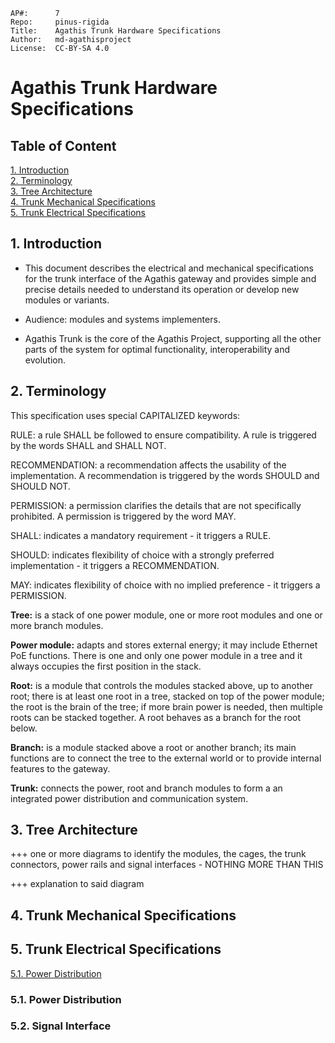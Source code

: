     AP#:      7
    Repo:     pinus-rigida
    Title:    Agathis Trunk Hardware Specifications
    Author:   md-agathisproject
	License:  CC-BY-SA 4.0

# Agathis Trunk Hardware Specifications

## Table of Content

[1. Introduction](#1-introduction)  
[2. Terminology](#2-terminology)  
[3. Tree Architecture](#3-tree-architecture)  
[4. Trunk Mechanical Specifications](#4-trunk-mechanical-specifications)  
[5. Trunk Electrical Specifications](#5-trunk-electrical-specifications)  

## 1. Introduction

* This document describes the electrical and mechanical specifications
for the trunk interface of the Agathis gateway and provides simple and
precise details needed to understand its operation or develop new
modules or variants.

* Audience: modules and systems implementers.

* Agathis Trunk is the core of the Agathis Project, supporting all
the other parts of the system for optimal functionality,
interoperability and evolution.

## 2. Terminology

This specification uses special CAPITALIZED keywords:

RULE: a rule SHALL be followed to ensure compatibility. A rule is
triggered by the words SHALL and SHALL NOT.

RECOMMENDATION: a recommendation affects the usability of the
implementation. A recommendation is triggered by the words SHOULD and
SHOULD NOT.

PERMISSION: a permission clarifies the details that are not specifically
prohibited. A permission is triggered by the word MAY.

SHALL: indicates a mandatory requirement - it triggers a RULE.

SHOULD: indicates flexibility of choice with a strongly preferred
implementation - it triggers a RECOMMENDATION.

MAY: indicates flexibility of choice with no implied preference - it
triggers a PERMISSION.

**Tree:** is a stack of one power module, one or more root modules and
one or more branch modules.

**Power module:** adapts and stores external energy; it may include
Ethernet PoE functions. There is one and only one power module in a tree
and it always occupies the first position in the stack.

**Root:** is a module that controls the modules stacked above, up to
another root; there is at least one root in a tree, stacked on top
of the power module; the root is the brain of the tree; if more brain
power is needed, then multiple roots can be stacked together. A root
behaves as a branch for the root below.

**Branch:** is a module stacked above a root or another branch; its main
functions are to connect the tree to the external world or to provide
internal features to the gateway.

**Trunk:** connects the power, root and branch modules to form a an
integrated power distribution and communication system.

## 3. Tree Architecture

+++ one or more diagrams to identify the modules, the cages, the trunk connectors, power rails and signal interfaces - NOTHING MORE THAN THIS

+++ explanation to said diagram

## 4. Trunk Mechanical Specifications

## 5. Trunk Electrical Specifications
[5.1. Power Distribution](#51-power-distribution)

### 5.1. Power Distribution


### 5.2. Signal Interface



